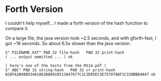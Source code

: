 Forth Version
=============

I couldn't help myself... I made a forth version
of the hash function to compare it.

On a large file, the java version took ~2.5 seconds,
and with gforth-fast, I got ~16 seconds. So about 6.5x 
slower than the java version.

```
S" FILENAME.EXT" PAD 32 file-hash   PAD 32 print-hash
( ... output ommitted ... ) ok

( here's one of the tests from the RS14.pdf )
S" ABC" PAD 32 string-hash   PAD 32 cr print-hash
028FA2B48B934A1862B86910513A47677C1C2D95EC3E7570786F1C328BBD4A47 ok
```

